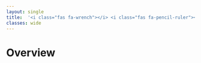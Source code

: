 ```yaml
---
layout: single
title:  '<i class="fas fa-wrench"></i> <i class="fas fa-pencil-ruler"></i> Testing frameworks integration - Overview'
classes: wide
---
```


# Overview